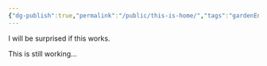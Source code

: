 ```yaml
---
{"dg-publish":true,"permalink":"/public/this-is-home/","tags":"gardenEntry"}
---
```

I will be surprised if this works. 

This is still working...
